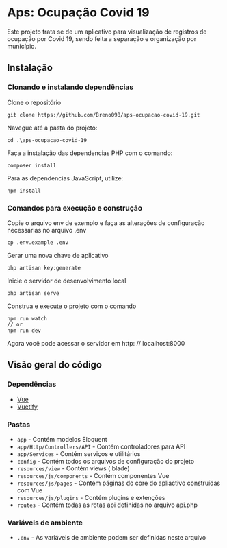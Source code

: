 # Aps: Ocupação Covid 19

Este projeto trata se de um aplicativo para visualização de registros de ocupação por Covid 19, sendo feita a separação e organização por município.  


## Instalação

### Clonando e instalando dependências

Clone o repositório

    git clone https://github.com/Breno098/aps-ocupacao-covid-19.git

Navegue até a pasta do projeto:

    cd .\aps-ocupacao-covid-19

Faça a instalação das dependencias PHP com o comando:

    composer install

Para as dependencias JavaScript, utilize:

    npm install

### Comandos para execução e construção

Copie o arquivo env de exemplo e faça as alterações de configuração necessárias no arquivo .env

    cp .env.example .env

Gerar uma nova chave de aplicativo

    php artisan key:generate

Inicie o servidor de desenvolvimento local

    php artisan serve

Construa e execute o projeto com o comando

    npm run watch 
    // or
    npm run dev

Agora você pode acessar o servidor em http: // localhost:8000

## Visão geral do código

### Dependências

- [Vue](https://vuejs.org/)
- [Vuetify](https://vuetifyjs.com/en/)

### Pastas

- `app` - Contém modelos Eloquent
- `app/Http/Controllers/API` - Contém controladores para API
- `app/Services` - Contém serviços e utilitários
- `config` - Contém todos os arquivos de configuração do projeto
- `resources/view` - Contém views (.blade)
- `resources/js/components` - Contém componentes Vue
- `resources/js/pages` - Contém páginas do core do apliactivo construídas com Vue
- `resources/js/plugins` - Contém plugins e extenções
- `routes` - Contém todas as rotas api definidas no arquivo api.php

### Variáveis de ambiente

- `.env` - As variáveis ​​de ambiente podem ser definidas neste arquivo